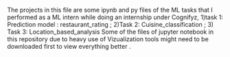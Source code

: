 The projects in this file are some ipynb and py files of the ML tasks that I performed as a ML intern while doing an internship under Cognifyz, 
1)task 1: Prediction model : restaurant_rating ; 2)Task 2: Cuisine_classification ; 3) Task 3: Location_based_analysis
Some of the files of jupyter notebook in this repository due to heavy use of Vizualization tools might need to be downloaded first to view everything better .
